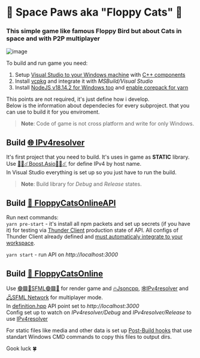 # 🐾 Space Paws aka "Floppy Cats" 🐾
### This simple game like famous Floppy Bird but about Cats in space and with P2P multiplayer

![image](https://user-images.githubusercontent.com/116926286/226208029-636c4693-8d11-4af6-8e74-b377c1121ebd.png)

To build and run game you need:

1. Setup [Visual Studio to your Windows machine](https://visualstudio.microsoft.com/) with [C++ components](https://learn.microsoft.com/ru-ru/cpp/build/vscpp-step-0-installation?view=msvc-170)
2. Install [vcpkg](https://vcpkg.io/en/getting-started.html) and integrate it with *MSBuild/Visual Studio*
3. Install [NodeJS v18.14.2 for Windows too](https://nodejs.org/download/release/v18.14.2/) and [enable corepack for yarn](https://yarnpkg.com/getting-started/install)

This points are not required, it's just define how i develop.  
Below is the information about dependecies for every subproject. that you can use to build it for you enviroment.

> **Note**: Code of game is not cross platform and write for only Windows.

## Build **[🌐 IPv4resolver](https://github.com/Makana-Grey/FloppyCats/tree/master/IPv4resolver)**

It's first project that you need to build. It's uses in game as **STATIC** library.  
Use [🔷🔹☄️Boost.Asio🔷🔹☄️](https://www.boost.org/doc/libs/1_76_0/doc/html/boost_asio.html) for define IPv4 by host name.   
In Visual Studio everything is set up so you just have to run the build.  
> **Note**: Build library for *Debug* and *Release* states.

## Build **[🎯 FloppyCatsOnlineAPI](https://github.com/Makana-Grey/FloppyCats/tree/master/FloppyCatsOnlineAPI)**

Run next commands:  
`yarn pre-start` - it's install all npm packets and set up secrets (if you have it) for testing via [Thunder Client](https://www.thunderclient.com/) production state of API. All configs of Thunder Client already defined and [must automaticaly integrate to your workspace](https://github.com/rangav/thunder-client-support#git-sync). 
  
`yarn start` - run API on *http://localhost:3000*

## Build **[👾 FloppyCatsOnline](https://github.com/Makana-Grey/FloppyCats/tree/master/FloppyCatsOnline)**
Use [🟢🟩💚SFML🟢🟩💚](https://www.sfml-dev.org/) for render game and [🔥Jsoncpp](https://github.com/open-source-parsers/jsoncpp), [🕸️IPv4resolver](https://github.com/Makana-Grey/FloppyCats/tree/master/IPv4resolver) and [🖧SFML Network](https://www.sfml-dev.org/tutorials/2.5/#network-module) for multiplayer mode.  
In [definition.hpp](https://github.com/Makana-Grey/FloppyCats/blob/master/FloppyCatsOnline/FloppyCatsOnline/definitions.hpp) API point set to *http://localhost:3000*  
Config set up to watch on *IPv4resolver/Debug* and *IPv4resolver/Release* to use [IPv4resolver](https://github.com/Makana-Grey/FloppyCats/tree/master/IPv4resolver)  
  
For static files like media and other data is set up [Post-Build hooks](https://learn.microsoft.com/en-us/visualstudio/ide/how-to-specify-build-events-csharp?view=vs-2022) that use standart Windows CMD commands to copy this files to output dirs.  

Gook luck 🍀


